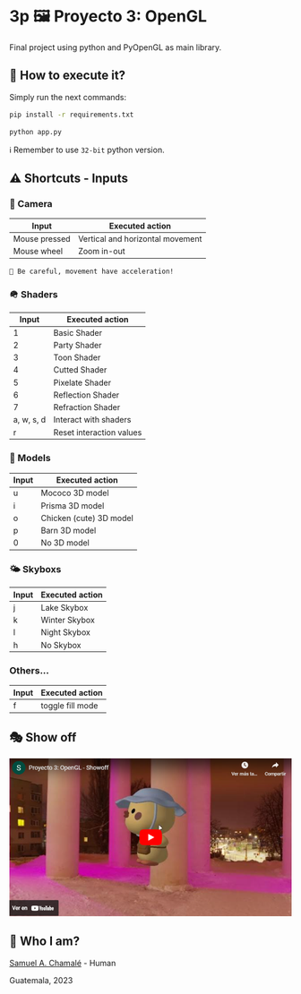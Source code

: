 # 3p 🖼️ Proyecto 3: OpenGL

Final project using python and PyOpenGL as main library.

## 🚀 How to execute it?

Simply run the next commands:

```bash
pip install -r requirements.txt
```

``` bash
python app.py
```

ℹ️ Remember to use `32-bit` python version.

## ⚠️ Shortcuts - Inputs

### 🎥 Camera

| Input | Executed action |
|-|-|
| Mouse pressed | Vertical and horizontal movement  |
| Mouse wheel | Zoom in-out |

    🧠 Be careful, movement have acceleration!

### 🪖 Shaders

| Input | Executed action |
|-|-|
| 1 | Basic Shader  |
| 2 | Party Shader |
| 3 | Toon Shader |
| 4 | Cutted Shader |
| 5 | Pixelate Shader |
| 6 | Reflection Shader |
| 7 | Refraction Shader |
| a, w, s, d | Interact with shaders |
| r | Reset interaction values |

### 🦴 Models
| Input | Executed action |
|-|-|
| u | Mococo 3D model |
| i | Prisma 3D model |
| o | Chicken (cute) 3D model |
| p | Barn 3D model |
| 0 | No 3D model |

### 🌤️ Skyboxs
| Input | Executed action |
|-|-|
| j | Lake Skybox |
| k | Winter Skybox|
| l | Night Skybox |
| h | No Skybox |

### Others...
| Input | Executed action |
|-|-|
| f | toggle fill mode

## 🎭 Show off

[![Video](image.png)](https://youtu.be/TLdDNpvljhk?si=Cjji1Qc1GCR6L755)

## 🫠 Who I am?

[Samuel A. Chamalé](https://github.com/chamale-rac) - Human

Guatemala, 2023
